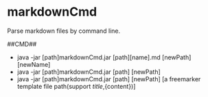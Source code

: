 markdownCmd
===========

Parse markdown files by command line.

##CMD##

* java -jar [path]markdownCmd.jar [path]\[name].md [newPath]\[newName]
* java -jar [path]markdownCmd.jar [path] [newPath]
* java -jar [path]markdownCmd.jar [path] [newPath] [a freemarker template file path(support ${title},${content})]
